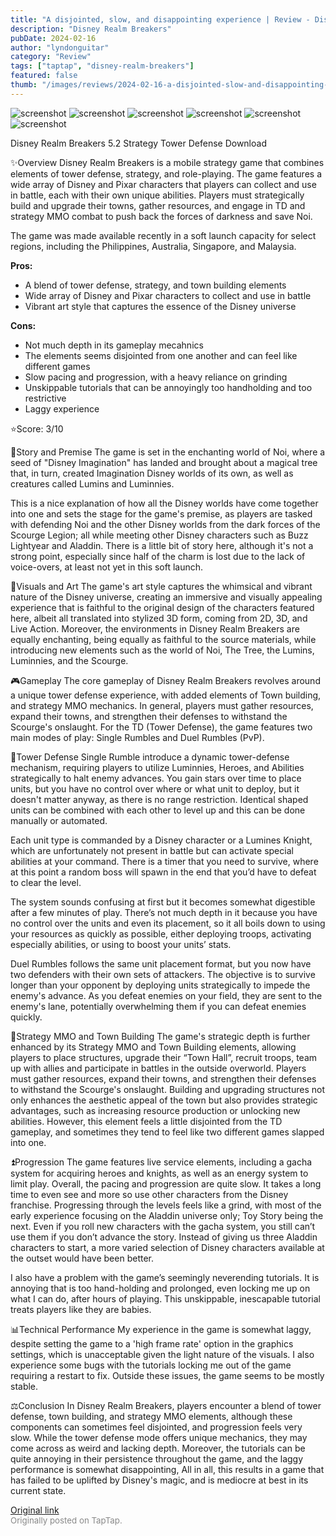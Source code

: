 ```yaml
---
title: "A disjointed, slow, and disappointing experience | Review - Disney Realm Breakers"
description: "Disney Realm Breakers"
pubDate: 2024-02-16
author: "lyndonguitar"
category: "Review"
tags: ["taptap", "disney-realm-breakers"]
featured: false
thumb: "/images/reviews/2024-02-16-a-disjointed-slow-and-disappointing-experience--review---disney-realm-breakers-0.avif"
---
```


<div class="gallery">
  <img src="/images/reviews/2024-02-16-a-disjointed-slow-and-disappointing-experience--review---disney-realm-breakers-0.avif" alt="screenshot" />
  <img src="/images/reviews/2024-02-16-a-disjointed-slow-and-disappointing-experience--review---disney-realm-breakers-1.avif" alt="screenshot" />
  <img src="/images/reviews/2024-02-16-a-disjointed-slow-and-disappointing-experience--review---disney-realm-breakers-2.avif" alt="screenshot" />
  <img src="/images/reviews/2024-02-16-a-disjointed-slow-and-disappointing-experience--review---disney-realm-breakers-3.avif" alt="screenshot" />
  <img src="/images/reviews/2024-02-16-a-disjointed-slow-and-disappointing-experience--review---disney-realm-breakers-4.avif" alt="screenshot" />
  <img src="/images/reviews/2024-02-16-a-disjointed-slow-and-disappointing-experience--review---disney-realm-breakers-5.avif" alt="screenshot" />
</div>

Disney Realm Breakers
5.2
Strategy
Tower Defense
Download

✨Overview
Disney Realm Breakers is a mobile strategy game that combines elements of tower defense, strategy, and role-playing. The game features a wide array of Disney and Pixar characters that players can collect and use in battle, each with their own unique abilities. Players must strategically build and upgrade their towns, gather resources, and engage in TD and strategy MMO combat to push back the forces of darkness and save Noi.

The game was made available recently in a soft launch capacity for select regions, including the Philippines, Australia, Singapore, and Malaysia.


**Pros:**
- A blend of tower defense, strategy, and town building elements
- Wide array of Disney and Pixar characters to collect and use in battle
- Vibrant art style that captures the essence of the Disney universe



**Cons:**
- Not much depth in its gameplay mecahnics
- The elements seems disjointed from one another and can feel like different games
- Slow pacing and progression, with a heavy reliance on grinding
- Unskippable tutorials that can be annoyingly too handholding and too restrictive
- Laggy experience


⭐️Score: 3/10

📖Story and Premise
The game is set in the enchanting world of Noi, where a seed of "Disney Imagination" has landed and brought about a magical tree that, in turn, created Imagination Disney worlds of its own, as well as creatures called Lumins and Luminnies.

This is a nice explanation of how all the Disney worlds have come together into one and sets the stage for the game's premise, as players are tasked with defending Noi and the other Disney worlds from the dark forces of the Scourge Legion; all while meeting other Disney characters such as Buzz Lightyear and Aladdin. There is a little bit of story here, although it's not a strong point, especially since half of the charm is lost due to the lack of voice-overs, at least not yet in this soft launch.

🎨Visuals and Art
The game's art style captures the whimsical and vibrant nature of the Disney universe, creating an immersive and visually appealing experience that is faithful to the original design of the characters featured here, albeit all translated into stylized 3D form, coming from 2D, 3D, and Live Action. Moreover, the environments in Disney Realm Breakers are equally enchanting, being equally as faithful to the source materials, while introducing new elements such as the world of Noi, The Tree, the Lumins, Luminnies, and the Scourge.

🎮Gameplay
The core gameplay of Disney Realm Breakers revolves around a unique tower defense experience, with added elements of Town building, and strategy MMO mechanics. In general, players must gather resources, expand their towns, and strengthen their defenses to withstand the Scourge's onslaught. For the TD (Tower Defense), the game features two main modes of play: Single Rumbles and Duel Rumbles (PvP).

🗼Tower Defense
Single Rumble introduce a dynamic tower-defense mechanism, requiring players to utilize Luminnies, Heroes, and Abilities strategically to halt enemy advances. You gain stars over time to place units, but you have no control over where or what unit to deploy, but it doesn't matter anyway, as there is no range restriction. Identical shaped units can be combined with each other to level up and this can be done manually or automated.

Each unit type is commanded by a Disney character or a Lumines Knight, which are unfortunately not present in battle but can activate special abilities at your command. There is a timer that you need to survive, where at this point a random boss will spawn in the end that you’d have to defeat to clear the level.

The system sounds confusing at first but it becomes somewhat digestible after a few minutes of play. There’s not much depth in it because you have no control over the units and even its placement, so it all boils down to using your resources as quickly as possible, either deploying troops, activating especially abilities, or using to boost your units’ stats.

Duel Rumbles follows the same unit placement format, but you now have two defenders with their own sets of attackers. The objective is to survive longer than your opponent by deploying units strategically to impede the enemy's advance. As you defeat enemies on your field, they are sent to the enemy's lane, potentially overwhelming them if you can defeat enemies quickly.

🏰Strategy MMO and Town Building
The game's strategic depth is further enhanced by its Strategy MMO and Town Building elements, allowing players to place structures, upgrade their “Town Hall”, recruit troops, team up with allies and participate in battles in the outside overworld. Players must gather resources, expand their towns, and strengthen their defenses to withstand the Scourge's onslaught. Building and upgrading structures not only enhances the aesthetic appeal of the town but also provides strategic advantages, such as increasing resource production or unlocking new abilities. However, this element feels a little disjointed from the TD gameplay, and sometimes they tend to feel like two different games slapped into one.

⏫Progression
The game features live service elements, including a gacha system for acquiring heroes and knights, as well as an energy system to limit play. Overall, the pacing and progression are quite slow. It takes a long time to even see and more so use other characters from the Disney franchise. Progressing through the levels feels like a grind, with most of the early experience focusing on the Aladdin universe only; Toy Story being the next. Even if you roll new characters with the gacha system, you still can’t use them if you don’t advance the story. Instead of giving us three Aladdin characters to start, a more varied selection of Disney characters available at the outset would have been better.

I also have a problem with the game’s seemingly neverending tutorials. It is annoying that is too hand-holding and prolonged, even locking me up on what I can do, after hours of playing. This unskippable, inescapable tutorial treats players like they are babies.

📊Technical Performance
My experience in the game is somewhat laggy, despite setting the game to a 'high frame rate' option in the graphics settings, which is unacceptable given the light nature of the visuals. I also experience some bugs with the tutorials locking me out of the game requiring a restart to fix. Outside these issues, the game seems to be mostly stable.

⚖️Conclusion
In Disney Realm Breakers, players encounter a blend of tower defense, town building, and strategy MMO elements, although these components can sometimes feel disjointed, and progression feels very slow. While the tower defense mode offers unique mechanics, they may come across as weird and lacking depth. Moreover, the tutorials can be quite annoying in their persistence throughout the game, and the laggy performance is somewhat disappointing, All in all, this results in a game that has failed to be uplifted by Disney's magic, and is mediocre at best in its current state.

[Original link](https://www.taptap.io/post/7011571)<br><span style="font-size: 0.95em; color: #888;">Originally posted on TapTap.</span>
